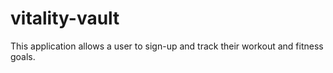 # vitality-vault
This application allows a user to sign-up and track their workout and fitness goals. 
